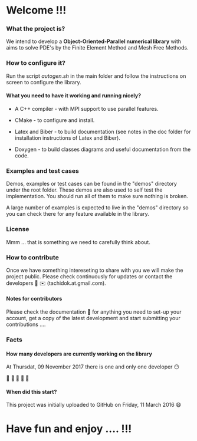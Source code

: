 # Welcome !!!

### What the project is?
We intend to develop a **Object-Oriented-Parallel numerical
library** with aims to solve PDE's by the Finite Element Method and
Mesh Free Methods.

### How to configure it?
Run the script _autogen.sh_ in the main folder and follow the instructions
on screen to configure the library.

#### What you need to have it working and running nicely?
* A C++ compiler - with MPI support to use parallel features.

* CMake - to configure and install.

* Latex and Biber - to build documentation (see notes in the doc
  folder for installation instructions of Latex and Biber).

* Doxygen - to build classes diagrams and useful documentation from
  the code.

### Examples and test cases

Demos, examples or test cases can be found in the "demos" directory
under the root folder. These demos are also used to self test the
implementation. You should run all of them to make sure nothing is
broken.

A large number of examples is expected to live in the "demos"
directory so you can check there for any feature available in the
library.

### License

Mmm ... that is something we need to carefully think about.

### How to contribute

Once we have something intereseting to share with you we will  make the
project public. Please check continuously for updates or contact the
developers :construction: :envelope: (tachidok.at.gmail.com).

#### Notes for contributors
Please check the documentation :construction: for anything you need to
set-up your account, get a copy of the latest development and start
submitting your contributions ....

### Facts

#### How many developers are currently working on the library

At Thursdat, 09 November 2017 there is one and only one developer :no_mouth:

:construction: :construction: :construction: :construction: :construction:

#### When did this start?
This project was initially uploaded to GitHub on Friday, 11 March 2016
:smile:

# Have fun and enjoy .... !!!
